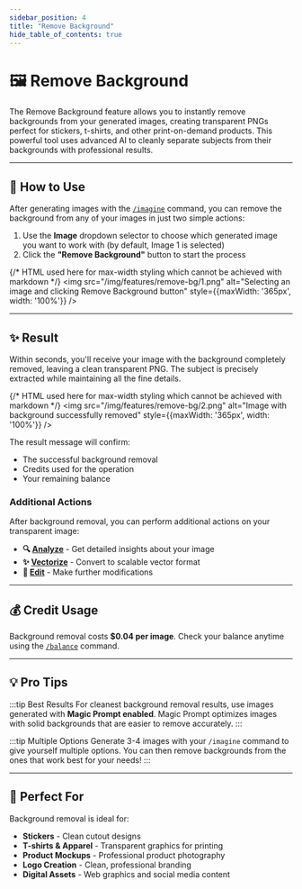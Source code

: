 ```yaml
---
sidebar_position: 4
title: "Remove Background"
hide_table_of_contents: true
---
```


# 🖼️ Remove Background

The Remove Background feature allows you to instantly remove backgrounds from your generated images, creating transparent PNGs perfect for stickers, t-shirts, and other print-on-demand products. This powerful tool uses advanced AI to cleanly separate subjects from their backgrounds with professional results.

---

## 🎯 How to Use

After generating images with the [`/imagine`](/features/imagine-command) command, you can remove the background from any of your images in just two simple actions:

1. Use the **Image** dropdown selector to choose which generated image you want to work with (by default, Image 1 is selected)
2. Click the **"Remove Background"** button to start the process

{/* HTML used here for max-width styling which cannot be achieved with markdown */}
<img src="/img/features/remove-bg/1.png" alt="Selecting an image and clicking Remove Background button" style={{maxWidth: '365px', width: '100%'}} />

---

## ✨ Result

Within seconds, you'll receive your image with the background completely removed, leaving a clean transparent PNG. The subject is precisely extracted while maintaining all the fine details.

{/* HTML used here for max-width styling which cannot be achieved with markdown */}
<img src="/img/features/remove-bg/2.png" alt="Image with background successfully removed" style={{maxWidth: '365px', width: '100%'}} />

The result message will confirm:
- The successful background removal
- Credits used for the operation
- Your remaining balance

### Additional Actions

After background removal, you can perform additional actions on your transparent image:
- **🔍 [Analyze](/features/analyze)** - Get detailed insights about your image
- **✨ [Vectorize](/features/vectorize)** - Convert to scalable vector format
- **🎨 [Edit](/features/edit)** - Make further modifications

---

## 💰 Credit Usage

Background removal costs **$0.04 per image**. Check your balance anytime using the [`/balance`](/features/balance-command) command.

---

## 💡 Pro Tips

:::tip Best Results
For cleanest background removal results, use images generated with **Magic Prompt enabled**. Magic Prompt optimizes images with solid backgrounds that are easier to remove accurately.
:::

:::tip Multiple Options
Generate 3-4 images with your `/imagine` command to give yourself multiple options. You can then remove backgrounds from the ones that work best for your needs!
:::

---

## 🎨 Perfect For

Background removal is ideal for:
- **Stickers** - Clean cutout designs
- **T-shirts & Apparel** - Transparent graphics for printing
- **Product Mockups** - Professional product photography
- **Logo Creation** - Clean, professional branding
- **Digital Assets** - Web graphics and social media content